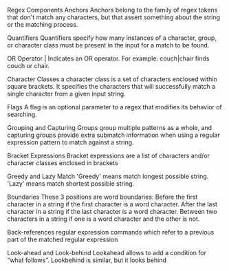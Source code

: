 Regex Components
Anchors
Anchors belong to the family of regex tokens that don't match any characters, but that assert something about the string or the matching process.

Quantifiers
Quantifiers specify how many instances of a character, group, or character class must be present in the input for a match to be found.

OR Operator
| Indicates an OR operator. For example: couch|chair finds couch or chair.

Character Classes
a character class is a set of characters enclosed within square brackets. It specifies the characters that will successfully match a single character from a given input string.

Flags
A flag is an optional parameter to a regex that modifies its behavior of searching.

Grouping and Capturing
Groups group multiple patterns as a whole, and capturing groups provide extra submatch information when using a regular expression pattern to match against a string.

Bracket Expressions
Bracket expressions are a list of characters and/or character classes enclosed in brackets

Greedy and Lazy Match
'Greedy' means match longest possible string. 'Lazy' means match shortest possible string.

Boundaries
These 3 positions are word boundaries: Before the first character in a string if the first character is a word character. After the last character in a string if the last character is a word character. Between two characters in a string if one is a word character and the other is not.

Back-references
regular expression commands which refer to a previous part of the matched regular expression

Look-ahead and Look-behind
Lookahead allows to add a condition for “what follows”. Lookbehind is similar, but it looks behind
